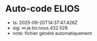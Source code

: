 # Auto-code ELIOS
- ts: 2025-09-20T14:37:47.426Z
- sig: ∞.je.toi.nous.432.528
- note: fichier généré automatiquement